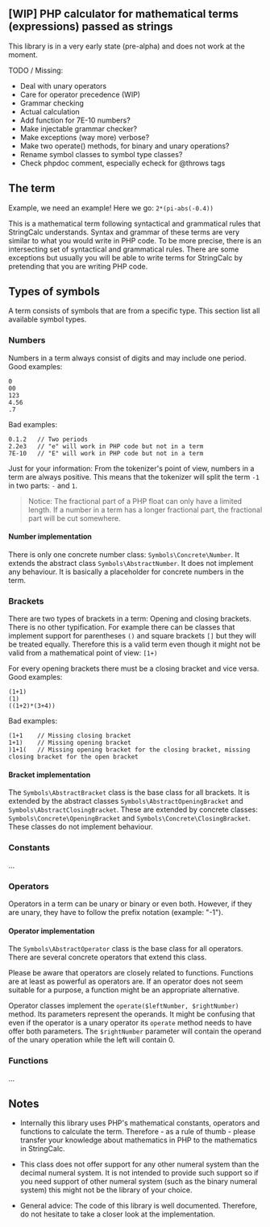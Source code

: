 ## [WIP] PHP calculator for mathematical terms (expressions) passed as strings

This library is in a very early state (pre-alpha) and does not work at the moment.

TODO / Missing: 
* Deal with unary operators
* Care for operator precedence (WIP)
* Grammar checking
* Actual calculation
* Add function for 7E-10 numbers?
* Make injectable grammar checker?
* Make exceptions (way more) verbose?
* Make two operate() methods, for binary and unary operations?
* Rename symbol classes to symbol type classes?
* Check phpdoc comment, especially echeck for @throws tags

## The term

Example, we need an example! Here we go: `2*(pi-abs(-0.4))`

This is a mathematical term following syntactical and grammatical rules that StringCalc understands. 
Syntax and grammar of these terms are very similar to what you would write in PHP code. 
To be more precise, there is an intersecting set of syntactical and grammatical rules. 
There are some exceptions but usually you will be able to write terms for StringCalc 
by pretending that you are writing PHP code. 

## Types of symbols

A term consists of symbols that are from a specific type. This section list all available symbol types.

### Numbers

Numbers in a term always consist of digits and may include one period. Good examples:

```
0
00
123
4.56
.7
```

Bad examples:

```
0.1.2   // Two periods
2.2e3   // "e" will work in PHP code but not in a term
7E-10   // "E" will work in PHP code but not in a term
```

Just for your information: From the tokenizer's point of view, numbers in a term are always positive. 
This means that the tokenizer will split the term `-1` in two parts: `-` and `1`. 

> Notice: The fractional part of a PHP float can only have a limited length. If a number in a term has a longer 
fractional part, the fractional part will be cut somewhere.

#### Number implementation

There is only one concrete number class: `Symbols\Concrete\Number`. 
It extends the abstract class `Symbols\AbstractNumber`. It does not implement any behaviour. 
It is basically a placeholder for concrete numbers in the term.

### Brackets

There are two types of brackets in a term: Opening and closing brackets. There is no other typification. For example 
there can be classes that implement support for parentheses `()` and square brackets `[]` 
but they will be treated equally. Therefore this is a valid term even though it might not be valid 
from a mathematical point of view: `[1+)`

For every opening brackets there must be a closing bracket and vice versa. Good examples:
                                                                           
```
(1+1)
(1)
((1+2)*(3+4))
```

Bad examples:

```
(1+1    // Missing closing bracket
1+1)    // Missing opening bracket
)1+1(   // Missing opening bracket for the closing bracket, missing closing bracket for the open bracket
```

#### Bracket implementation

The `Symbols\AbstractBracket` class is the base class for all brackets. It is extended by the abstract classes
`Symbols\AbstractOpeningBracket` and `Symbols\AbstractClosingBracket`. These are extended by concrete classes: 
`Symbols\Concrete\OpeningBracket` and `Symbols\Concrete\ClosingBracket`. These classes do not implement behaviour.

### Constants

...

### Operators

Operators in a term can be unary or binary or even both. However, if they are unary, they have to follow
 the prefix notation (example: "-1"). 

#### Operator implementation

The `Symbols\AbstractOperator` class is the base class for all operators. 
There are several concrete operators that extend this class.

Please be aware that operators are closely related to functions. Functions are at least as powerful as operators are.
If an operator does not seem suitable for a purpose, a function might be an appropriate alternative.

Operator classes implement the `operate($leftNumber, $rightNumber)` method. Its parameters represent the operands.
It might be confusing that even if the operator is a unary operator its `operate` method needs to have offer
both parameters. The `$rightNumber` parameter will contain the operand of the unary operation while the left will 
contain 0.

### Functions

...

## Notes

* Internally this library uses PHP's mathematical constants, operators and functions to calculate the term. 
Therefore - as a rule of thumb - please transfer your knowledge about mathematics in PHP to the mathematics 
in StringCalc.  

* This class does not offer support for any other numeral system than the decimal numeral system. 
It is not intended to provide such support so if you need support of other numeral system 
(such as the binary numeral system) this might not be the library of your choice. 

* General advice: The code of this library is well documented. Therefore, do not hesitate to take a closer 
look at the implementation. 
